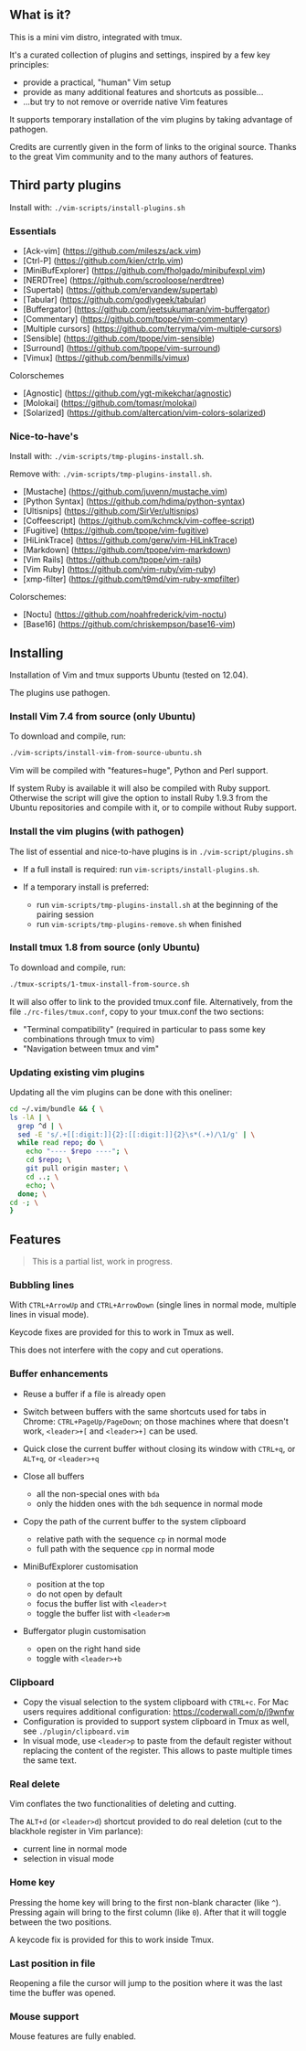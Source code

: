 What is it?
-----------

This is a mini vim distro, integrated with tmux.

It's a curated collection of plugins and settings, inspired by a few key
principles:

* provide a practical, "human" Vim setup
* provide as many additional features and shortcuts as possible...
* ...but try to not remove or override native Vim features

It supports temporary installation of the vim plugins by taking advantage
of pathogen.

Credits are currently given in the form of links to the original source.
Thanks to the great Vim community and to the many authors of features.

Third party plugins
-------------------

Install with: `./vim-scripts/install-plugins.sh`

### Essentials

* [Ack-vim] (https://github.com/mileszs/ack.vim)
* [Ctrl-P] (https://github.com/kien/ctrlp.vim)
* [MiniBufExplorer] (https://github.com/fholgado/minibufexpl.vim)
* [NERDTree] (https://github.com/scrooloose/nerdtree)
* [Supertab] (https://github.com/ervandew/supertab)
* [Tabular] (https://github.com/godlygeek/tabular)
* [Buffergator] (https://github.com/jeetsukumaran/vim-buffergator)
* [Commentary] (https://github.com/tpope/vim-commentary)
* [Multiple cursors] (https://github.com/terryma/vim-multiple-cursors)
* [Sensible] (https://github.com/tpope/vim-sensible)
* [Surround] (https://github.com/tpope/vim-surround)
* [Vimux] (https://github.com/benmills/vimux)

Colorschemes

* [Agnostic] (https://github.com/ygt-mikekchar/agnostic)
* [Molokai] (https://github.com/tomasr/molokai)
* [Solarized] (https://github.com/altercation/vim-colors-solarized)

### Nice-to-have's

Install with: `./vim-scripts/tmp-plugins-install.sh`.

Remove with: `./vim-scripts/tmp-plugins-install.sh`.

* [Mustache] (https://github.com/juvenn/mustache.vim)
* [Python Syntax] (https://github.com/hdima/python-syntax)
* [Ultisnips] (https://github.com/SirVer/ultisnips)
* [Coffeescript] (https://github.com/kchmck/vim-coffee-script)
* [Fugitive] (https://github.com/tpope/vim-fugitive)
* [HiLinkTrace] (https://github.com/gerw/vim-HiLinkTrace)
* [Markdown] (https://github.com/tpope/vim-markdown)
* [Vim Rails] (https://github.com/tpope/vim-rails)
* [Vim Ruby] (https://github.com/vim-ruby/vim-ruby)
* [xmp-filter] (https://github.com/t9md/vim-ruby-xmpfilter)

Colorschemes:

* [Noctu] (https://github.com/noahfrederick/vim-noctu)
* [Base16] (https://github.com/chriskempson/base16-vim)

Installing
----------

Installation of Vim and tmux supports Ubuntu (tested on 12.04).

The plugins use pathogen.

### Install Vim 7.4 from source (only Ubuntu)

To download and compile, run:

```sh
./vim-scripts/install-vim-from-source-ubuntu.sh
```

Vim will be compiled with "features=huge", Python and Perl support.

If system Ruby is available it will also be compiled with Ruby support.
Otherwise the script will give the option to install Ruby 1.9.3 from the
Ubuntu repositories and compile with it, or to compile without Ruby support.

### Install the vim plugins (with pathogen)

The list of essential and nice-to-have plugins is in `./vim-script/plugins.sh`

* If a full install is required: run `vim-scripts/install-plugins.sh`.

* If a temporary install is preferred:
  * run `vim-scripts/tmp-plugins-install.sh` at the beginning of the pairing session
  * run `vim-scripts/tmp-plugins-remove.sh` when finished

### Install tmux 1.8 from source (only Ubuntu)

To download and compile, run:

```sh
./tmux-scripts/1-tmux-install-from-source.sh
```

It will also offer to link to the provided tmux.conf file.
Alternatively, from the file `./rc-files/tmux.conf`, copy to your tmux.conf
the two sections:

* "Terminal compatibility" (required in particular to pass some key
  combinations through tmux to vim)
* "Navigation between tmux and vim"

### Updating existing vim plugins

Updating all the vim plugins can be done with this oneliner:

```sh
cd ~/.vim/bundle && { \
ls -lA | \
  grep ^d | \
  sed -E 's/.+[[:digit:]]{2}:[[:digit:]]{2}\s*(.+)/\1/g' | \
  while read repo; do \
    echo "---- $repo ----"; \
    cd $repo; \
    git pull origin master; \
    cd ..; \
    echo; \
  done; \
cd -; \
}
```

Features
--------

> This is a partial list, work in progress.

### Bubbling lines

With `CTRL+ArrowUp` and `CTRL+ArrowDown` (single lines in normal mode,
multiple lines in visual mode).

Keycode fixes are provided for this to work in Tmux as well.

This does not interfere with the copy and cut operations.

### Buffer enhancements

* Reuse a buffer if a file is already open

* Switch between buffers with the same shortcuts used for tabs in Chrome:
  `CTRL+PageUp/PageDown`;
  on those machines where that doesn't work, `<leader>+[` and `<leader>+]` can
  be used.

* Quick close the current buffer without closing its window with `CTRL+q`, or
  `ALT+q`, or `<leader>+q`

* Close all buffers
  - all the non-special ones with `bda`
  - only the hidden ones with the `bdh` sequence in normal mode

* Copy the path of the current buffer to the system clipboard
  - relative path with the sequence `cp` in normal mode
  - full path with the sequence `cpp` in normal mode

* MiniBufExplorer customisation
  - position at the top
  - do not open by default
  - focus the buffer list with `<leader>t`
  - toggle the buffer list with `<leader>m`

* Buffergator plugin customisation
  - open on the right hand side
  - toggle with `<leader>+b`

### Clipboard

* Copy the visual selection to the system clipboard with `CTRL+c`.
  For Mac users requires additional configuration:
  <https://coderwall.com/p/j9wnfw>
* Configuration is provided to support system clipboard in Tmux as well,
  see `./plugin/clipboard.vim`
* In visual mode, use `<leader>p` to paste from the default register without
  replacing the content of the register.
  This allows to paste multiple times the same text.

### Real delete

Vim conflates the two functionalities of deleting and cutting.

The `ALT+d` (or `<leader>d`) shortcut provided to do real deletion
(cut to the blackhole register in Vim parlance):

* current line in normal mode
* selection in visual mode

### Home key

Pressing the home key will bring to the first non-blank character (like `^`).
Pressing again will bring to the first column (like `0`).
After that it will toggle between the two positions.

A keycode fix is provided for this to work inside Tmux.

### Last position in file

Reopening a file the cursor will jump to the position where it was the last
time the buffer was opened.

### Mouse support

Mouse features are fully enabled.

